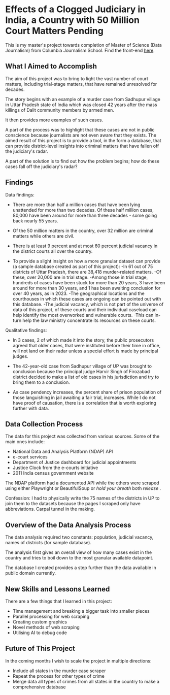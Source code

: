 # Effects of a Clogged Judiciary in India, a Country with 50 Million Court Matters Pending

This is my master's project towards completion of Master of Science (Data Journalism) from Columbia Journalism School. Find the front-end [here](https://github.io/masters_project).

## What I Aimed to Accomplish
The aim of this project was to bring to light the vast number of court matters, including trial-stage matters, that have remained unresolved for decades. 

The story begins with an example of a murder case from Sadhupur village in Uttar Pradesh state of India which was closed 42 years after the mass killings of Dalit community members by armed men.

It then provides more examples of such cases.

A part of the process was to highlight that these cases are not in public conscience because journalists are not even aware that they exists. The aimed result of this project is to provide a tool, in the form a database, that can provide district-level insights into criminal matters that have fallen off the judiciary's radar.

A part of the solution is to find out how the problem begins; how do these cases fall off the judiciary's radar?

## Findings
Data findings:
* There are more than half a million cases that have been lying unattended for more than two decades. Of these half million cases, 80,000 have been around for more than three decades - some going back nearly 55 years. 

* Of the 50 million matters in the country, over 32 million are criminal matters while others are civil.

* There is at least 9 percent and at most 60 percent judicial vacancy in the district courts all over the country.

* To provide a slight insight on how a more granular dataset can provide (a sample database created as part of this project):
-In 61 out of 75 districts of Uttar Pradesh, there are 38,418 murder-related matters.
-Of these, over 20,000 are in trial stage. 
-Among those in trial stage, hundreds of cases have been stuck for more than 20 years, 3 have been around for more than 30 years, and 1 has been awaiting conclusion for over 40 years, as in 2023.
-The geographical locations and the courthouses in which these cases are ongoing can be pointed out with this database.
-The judicial vacancy, which is not part of the universe of data of this project, of these courts and their individual caseload can help identify the most overworked and vulnerable courts.
-This can in-turn help the law ministry concentrate its resources on these courts.

Qualitative findings:
* In 3 cases, 2 of which made it into the story, the public prosecutors agreed that older cases, that were instituted before their time in office, will not land on their radar unless a special effort is made by principal judges.

* The 42-year-old case from Sadhupur village of UP was brought to conclusion because the principal judge Harvir Singh of Firozabad district decided to make a list of old cases in his jurisdiction and try to bring them to a conclusion. 

* As case pendency increases, the percent share of prison population of those languishing in jail awaiting a fair trial, increases. While I do not have proof of causation, there is a correlation that is worth exploring further with data.
 
## Data Collection Process
The data for this project was collected from various sources. Some of the main ones include:
* National Data and Analysis Platform (NDAP) API
* e-court services
* Department of Justice dashboard for judicial appointments
* Justice Clock from the e-courts initiative
* 2011 India census government website

The NDAP platform had a documented API while the others were scraped using either Playwright or BeautifulSoup or *hold your breath* both *release* .

Confession: I had to physically write the 75 names of the districts in UP to join them to the datasets because the pages I scraped only have abbreviations. Carpal tunnel in the making.

## Overview of the Data Analysis Process
The data analysis required two constants: population, judicial vacancy, names of districts (for sample database).

The analysis first gives an overall view of how many cases exist in the country and tries to boil down to the most granular available datapoint.

The database I created provides a step further than the data available in public domain currently.

## New Skills and Lessons Learned
There are a few things that I learned in this project:
* Time management and breaking a bigger task into smaller pieces
* Parallel processing for web scraping
* Creating custom graphics
* Novel methods of web scraping
* Utilising AI to debug code

## Future of This Project
In the coming months I wish to scale the project in multiple directions: 
* Include all states in the murder case scraper
* Repeat the process for other types of crime
* Merge data all types of crimes from all states in the country to make a comprehensive database
